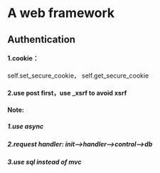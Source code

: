 # A web framework

## Authentication
#### 1.cookie：
self.set_secure_cookie，
self.get_secure_cookie
#### 2.use post first，use _xsrf to avoid xsrf
#### Note:
##### 1.use async
##### 2.request handler: init-->handler-->control-->db
##### 3.use sql instead of mvc




